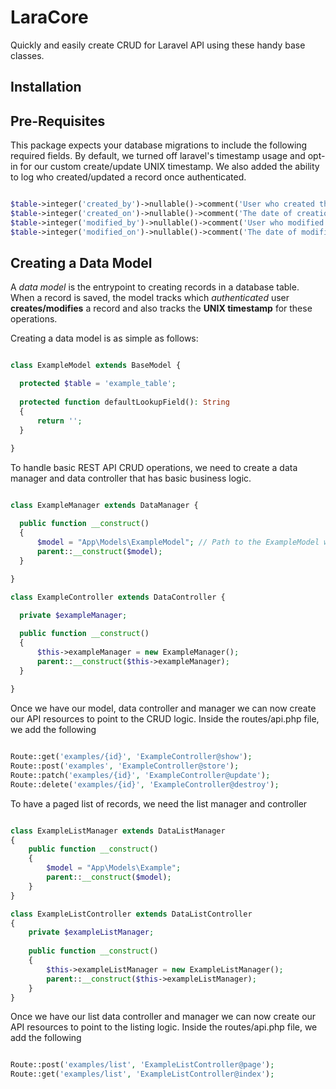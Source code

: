 # LaraCore

Quickly and easily create CRUD for Laravel API using these handy base classes.

## Installation

## Pre-Requisites

This package expects your database migrations to include the following required fields. By default, we turned off laravel's timestamp usage and opt-in for our custom create/update UNIX timestamp. We also added the ability to log who created/updated a record once authenticated.

```php

$table->integer('created_by')->nullable()->comment('User who created the record');
$table->integer('created_on')->nullable()->comment('The date of creation in unix timestamp');
$table->integer('modified_by')->nullable()->comment('User who modified the record');
$table->integer('modified_on')->nullable()->comment('The date of modification in unix timestamp');

```

## Creating a Data Model

A *data model* is the entrypoint to creating records in a database table. When a record is saved, the model tracks which *authenticated* user **creates/modifies** a record and also tracks the **UNIX timestamp** for these operations.

Creating a data model is as simple as follows:

```php

class ExampleModel extends BaseModel {

  protected $table = 'example_table';
  
  protected function defaultLookupField(): String
  {
      return '';
  }
  
}

```

To handle basic REST API CRUD operations, we need to create a data manager and data controller that has basic business logic.

```php

class ExampleManager extends DataManager {

  public function __construct()
  {
      $model = "App\Models\ExampleModel"; // Path to the ExampleModel we created above
      parent::__construct($model);
  }
  
}

class ExampleController extends DataController {

  private $exampleManager;

  public function __construct()
  {
      $this->exampleManager = new ExampleManager();
      parent::__construct($this->exampleManager);
  }
  
}

```

Once we have our model, data controller and manager we can now create our API resources to point to the CRUD logic. Inside the routes/api.php file, we add the following

```php

Route::get('examples/{id}', 'ExampleController@show');
Route::post('examples', 'ExampleController@store');
Route::patch('examples/{id}', 'ExampleController@update');
Route::delete('examples/{id}', 'ExampleController@destroy');

```

To have a paged list of records, we need the list manager and controller

```php

class ExampleListManager extends DataListManager
{
    public function __construct()
    {
        $model = "App\Models\Example";
        parent::__construct($model);
    }
}

class ExampleListController extends DataListController
{
    private $exampleListManager; 
    
    public function __construct()
    {
        $this->exampleListManager = new ExampleListManager();
        parent::__construct($this->exampleListManager);
    }
}

```

Once we have our list data controller and manager we can now create our API resources to point to the listing logic. Inside the routes/api.php file, we add the following

```php

Route::post('examples/list', 'ExampleListController@page');
Route::get('examples/list', 'ExampleListController@index');

```
